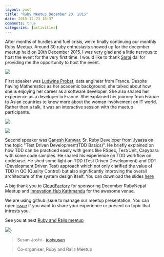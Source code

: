 ```yaml
---
layout: post
title: "Ruby Meetup December 20, 2015"
date: 2015-12-23 18:37
comments: true
categories: [activities]
---
```

After months of hurdles and fuel crisis, we’re finally continuing our monthly Ruby Meetup. Around 30 ruby enthusiasts showed up for the december meetup held on 20th December 2015. I was very glad and a little nervous to host the event for the very first time. I would like to thank [Saroj](https://twitter.com/zoraslapen) dai for providing me the opportunity to host the event.

![](http://photos3.meetupstatic.com/photos/event/8/8/9/7/600_445174967.jpeg)

First speaker was [Ludwine Probst](https://twitter.com/nivdul), data engineer from France. Despite having Mathematics as her academic background, she talked about how she is enjoying her career as a software developer. She also shared her experience as a developer in France. She explained her journey from France to Asian countries to know more about the woman involvement on IT world. Rather than a talk, it was an interactive session with the meetup participants.

![](http://photos1.meetupstatic.com/photos/event/d/9/9/e/600_445315710.jpeg)

![](http://photos4.meetupstatic.com/photos/event/d/9/d/f/600_445315775.jpeg)

Second speaker was [Ganesh Kunwar](https://twitter.com/gkunwar1), Sr. Ruby Developer from Jyaasa on the topic "Test Driven Development(TDD Basics)". He briefly explained on how TDD can be practiced easily with gems like RSpec, Test/Unit, Capybara with some code samples. He shared his experience on TDD workflow on codebase. He shed some light on TDD (Test Driven Development) and DDT (Development Driven Test) approach which not only clarified the value of TDD in QC (Quality Control) but also significantly improving the overall architecture of the system design itself. You can download the  slides [here](http://files.meetup.com/18762323/Test%20Driven%20Development%20%28TDD%29%20-%20Ruby%20Nepal%20Meetup%20-%20Dec%2020%2C2015.pdf)

A big thank you to [CloudFactory](http://www.cloudfactory.com/home) for sponsoring December RubyNepal Meetup and [Innovation Hub Kathmandu](https://www.facebook.com/IHKathmandu) for the awesome venue.

We are using github issue to manage our meetup presentation. You can open [issue](https://github.com/RubyNepal/rorh/issues) if you want to share your experience or present on topic that intrests you.

See you at next [Ruby and Rails meetup](http://www.meetup.com/Nepal-Ruby-Users-Group/)

![](http://photos3.meetupstatic.com/photos/event/d/9/8/4/highres_445315684.jpeg)}

> Susan Joshi - [josisusan](https://twitter.com/josisusan)

> Co-organiser, Ruby and Rails Meetup